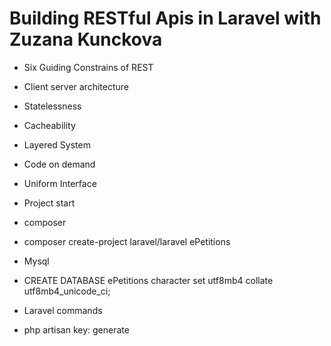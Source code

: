 # Building RESTful Apis in Laravel with Zuzana Kunckova

- Six Guiding Constrains of REST
 - Client server architecture
 - Statelessness
 - Cacheability
 - Layered System
 - Code on demand
 - Uniform Interface

 - Project start
  - composer
   - composer create-project laravel/laravel ePetitions
  - Mysql
   - CREATE DATABASE ePetitions character set utf8mb4 collate utf8mb4_unicode_ci;
  - Laravel commands
   - php artisan key: generate